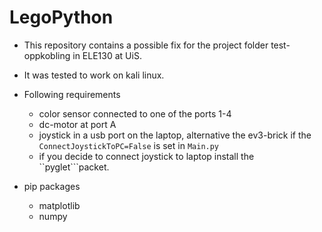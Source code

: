 # LegoPython

- This repository contains a possible fix for the project folder test-oppkobling in ELE130 at UiS.
- It was tested to work on kali linux.
- Following requirements
  - color sensor connected to one of the ports 1-4
  - dc-motor at port A
  - joystick in a usb port on the laptop, alternative the ev3-brick if the ``ConnectJoystickToPC=False`` is set in ``Main.py``
  - if you decide to connect joystick to laptop install the ``pyglet```packet.

- pip packages
  - matplotlib
  - numpy
